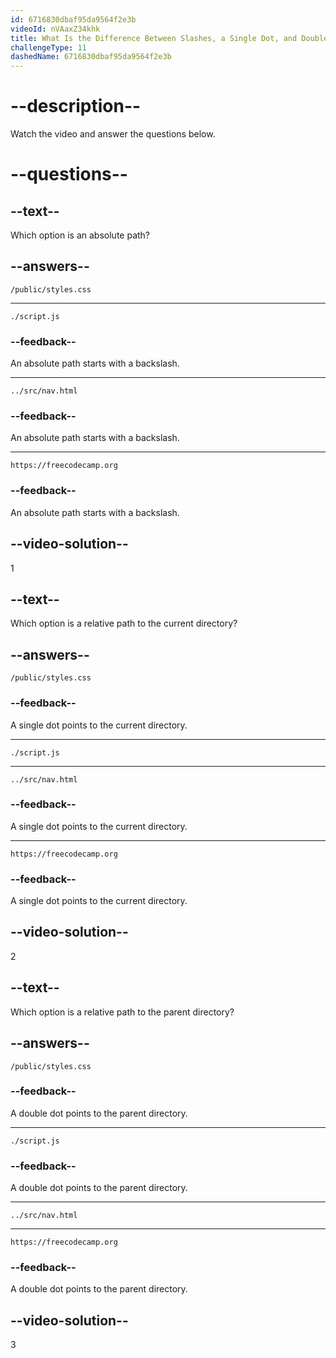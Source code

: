 ```yaml
---
id: 6716830dbaf95da9564f2e3b
videoId: nVAaxZ34khk
title: What Is the Difference Between Slashes, a Single Dot, and Double Dot in Path Syntax?
challengeType: 11
dashedName: 6716830dbaf95da9564f2e3b
---
```


# --description--

Watch the video and answer the questions below.

# --questions--

## --text--

Which option is an absolute path?

## --answers--

`/public/styles.css`

---

`./script.js`

### --feedback--

An absolute path starts with a backslash.

---

`../src/nav.html`

### --feedback--

An absolute path starts with a backslash.

---

`https://freecodecamp.org`

### --feedback--

An absolute path starts with a backslash.

## --video-solution--

1

## --text--

Which option is a relative path to the current directory?

## --answers--

`/public/styles.css`

### --feedback--

A single dot points to the current directory.

---

`./script.js`

---

`../src/nav.html`

### --feedback--

A single dot points to the current directory.

---

`https://freecodecamp.org`

### --feedback--

A single dot points to the current directory.

## --video-solution--

2

## --text--

Which option is a relative path to the parent directory?

## --answers--

`/public/styles.css`

### --feedback--

A double dot points to the parent directory.

---

`./script.js`

### --feedback--

A double dot points to the parent directory.

---

`../src/nav.html`

---

`https://freecodecamp.org`

### --feedback--

A double dot points to the parent directory.

## --video-solution--

3
